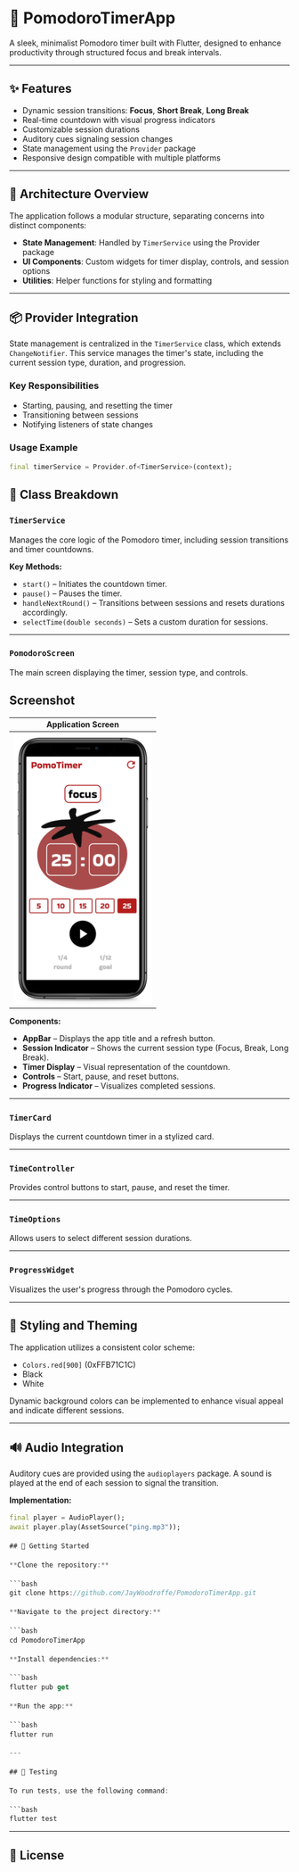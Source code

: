# 🍅 PomodoroTimerApp

A sleek, minimalist Pomodoro timer built with Flutter, designed to enhance productivity through structured focus and break intervals.

---

## ✨ Features

- Dynamic session transitions: **Focus**, **Short Break**, **Long Break**
- Real-time countdown with visual progress indicators
- Customizable session durations
- Auditory cues signaling session changes
- State management using the `Provider` package
- Responsive design compatible with multiple platforms

---

## 🧱 Architecture Overview

The application follows a modular structure, separating concerns into distinct components:

- **State Management**: Handled by `TimerService` using the Provider package
- **UI Components**: Custom widgets for timer display, controls, and session options
- **Utilities**: Helper functions for styling and formatting

---

## 📦 Provider Integration

State management is centralized in the `TimerService` class, which extends `ChangeNotifier`. This service manages the timer's state, including the current session type, duration, and progression.

### Key Responsibilities

- Starting, pausing, and resetting the timer
- Transitioning between sessions
- Notifying listeners of state changes

### Usage Example

```dart
final timerService = Provider.of<TimerService>(context);
```

## 📂 Class Breakdown

### `TimerService`
Manages the core logic of the Pomodoro timer, including session transitions and timer countdowns.

**Key Methods:**

- `start()` – Initiates the countdown timer.  
- `pause()` – Pauses the timer.  
- `handleNextRound()` – Transitions between sessions and resets durations accordingly.  
- `selectTime(double seconds)` – Sets a custom duration for sessions.  

---

### `PomodoroScreen`
The main screen displaying the timer, session type, and controls.

## Screenshot

| Application Screen |
|--------------------|
| <img src="./resources/main_screen.png" width="250"> |

**Components:**

- **AppBar** – Displays the app title and a refresh button.  
- **Session Indicator** – Shows the current session type (Focus, Break, Long Break).  
- **Timer Display** – Visual representation of the countdown.  
- **Controls** – Start, pause, and reset buttons.  
- **Progress Indicator** – Visualizes completed sessions.  

---

### `TimerCard`
Displays the current countdown timer in a stylized card.

---

### `TimeController`
Provides control buttons to start, pause, and reset the timer.

---

### `TimeOptions`
Allows users to select different session durations.

---

### `ProgressWidget`
Visualizes the user's progress through the Pomodoro cycles.

---

## 🎨 Styling and Theming

The application utilizes a consistent color scheme:

- `Colors.red[900]` (0xFFB71C1C)  
- Black  
- White  

Dynamic background colors can be implemented to enhance visual appeal and indicate different sessions.

---

## 🔊 Audio Integration

Auditory cues are provided using the `audioplayers` package. A sound is played at the end of each session to signal the transition.

**Implementation:**

```dart
final player = AudioPlayer();
await player.play(AssetSource("ping.mp3"));

## 🚀 Getting Started

**Clone the repository:**

```bash
git clone https://github.com/JayWoodroffe/PomodoroTimerApp.git

**Navigate to the project directory:**

```bash
cd PomodoroTimerApp

**Install dependencies:**

```bash
flutter pub get

**Run the app:**

```bash
flutter run

---

## 🧪 Testing

To run tests, use the following command:

```bash
flutter test
```

---

## 📄 License
